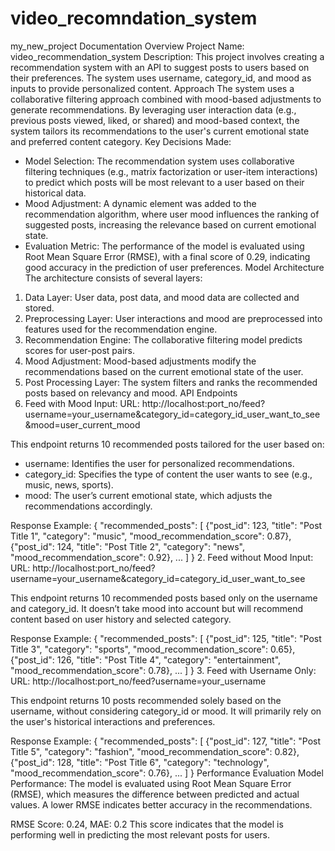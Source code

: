 # video_recomndation_system

my_new_project Documentation
Overview
Project Name: video_recommendation_system
Description: This project involves creating a recommendation system with an API to suggest posts to users based on their preferences. The system uses username, category_id, and mood as inputs to provide personalized content.
Approach
The system uses a collaborative filtering approach combined with mood-based adjustments to generate recommendations. By leveraging user interaction data (e.g., previous posts viewed, liked, or shared) and mood-based context, the system tailors its recommendations to the user's current emotional state and preferred content category.
Key Decisions Made:
- Model Selection: The recommendation system uses collaborative filtering techniques (e.g., matrix factorization or user-item interactions) to predict which posts will be most relevant to a user based on their historical data.
- Mood Adjustment: A dynamic element was added to the recommendation algorithm, where user mood influences the ranking of suggested posts, increasing the relevance based on current emotional state.
- Evaluation Metric: The performance of the model is evaluated using Root Mean Square Error (RMSE), with a final score of 0.29, indicating good accuracy in the prediction of user preferences.
Model Architecture
The architecture consists of several layers:
1. Data Layer: User data, post data, and mood data are collected and stored.
2. Preprocessing Layer: User interactions and mood are preprocessed into features used for the recommendation engine.
3. Recommendation Engine: The collaborative filtering model predicts scores for user-post pairs.
4. Mood Adjustment: Mood-based adjustments modify the recommendations based on the current emotional state of the user.
5. Post Processing Layer: The system filters and ranks the recommended posts based on relevancy and mood.
API Endpoints
1. Feed with Mood Input:
URL:
http://localhost:port_no/feed?username=your_username&category_id=category_id_user_want_to_see&mood=user_current_mood

This endpoint returns 10 recommended posts tailored for the user based on:
- username: Identifies the user for personalized recommendations.
- category_id: Specifies the type of content the user wants to see (e.g., music, news, sports).
- mood: The user’s current emotional state, which adjusts the recommendations accordingly.

Response Example:
{
  "recommended_posts": [
    {"post_id": 123, "title": "Post Title 1", "category": "music", "mood_recommendation_score": 0.87},
    {"post_id": 124, "title": "Post Title 2", "category": "news", "mood_recommendation_score": 0.92},
    ...
  ]
}
2. Feed without Mood Input:
URL:
http://localhost:port_no/feed?username=your_username&category_id=category_id_user_want_to_see

This endpoint returns 10 recommended posts based only on the username and category_id. It doesn’t take mood into account but will recommend content based on user history and selected category.

Response Example:
{
  "recommended_posts": [
    {"post_id": 125, "title": "Post Title 3", "category": "sports", "mood_recommendation_score": 0.65},
    {"post_id": 126, "title": "Post Title 4", "category": "entertainment", "mood_recommendation_score": 0.78},
    ...
  ]
}
3. Feed with Username Only:
URL:
http://localhost:port_no/feed?username=your_username

This endpoint returns 10 posts recommended solely based on the username, without considering category_id or mood. It will primarily rely on the user's historical interactions and preferences.

Response Example:
{
  "recommended_posts": [
    {"post_id": 127, "title": "Post Title 5", "category": "fashion", "mood_recommendation_score": 0.82},
    {"post_id": 128, "title": "Post Title 6", "category": "technology", "mood_recommendation_score": 0.76},
    ...
  ]
}
Performance Evaluation
Model Performance:
The model is evaluated using Root Mean Square Error (RMSE), which measures the difference between predicted and actual values. A lower RMSE indicates better accuracy in the recommendations.

RMSE Score: 0.24, MAE: 0.2
This score indicates that the model is performing well in predicting the most relevant posts for users.
